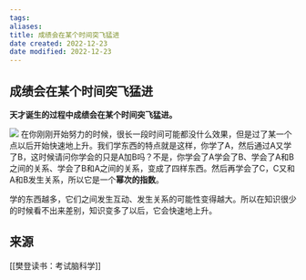 ```yaml
---
tags: 
aliases: 
title: 成绩会在某个时间突飞猛进
date created: 2022-12-23
date modified: 2022-12-23
---
```


## 成绩会在某个时间突飞猛进

**天才诞生的过程中成绩会在某个时间突飞猛进。**

![](https://xxpic.oss-cn-qingdao.aliyuncs.com/pic/20221223211641.png)
在你刚刚开始努力的时候，很长一段时间可能都没什么效果，但是过了某一个点以后开始快速地上升。我们学东西的特点就是这样，你学了A，然后通过A又学了B，这时候请问你学会的只是A加B吗？不是，你学会了A学会了B、学会了A和B之间的关系、学会了B和A之间的关系，变成了四样东西。然后再学会了C，C又和A和B发生关系，所以它是一个**幂次的指数**。

学的东西越多，它们之间发生互动、发生关系的可能性变得越大。所以在知识很少的时候看不出来差别，知识变多了以后，它会快速地上升。

## 来源
[[樊登读书：考试脑科学]]